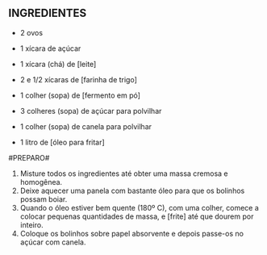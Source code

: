 ## INGREDIENTES

- 2 ovos

- 1 xícara de açúcar

- 1 xícara (chá) de [leite]

- 2 e 1/2 xícaras de [farinha de trigo]

- 1 colher (sopa) de [fermento em pó]

- 3 colheres (sopa) de açúcar para polvilhar

- 1 colher (sopa) de canela para polvilhar

- 1 litro de [óleo para fritar]

  

#PREPARO#



1. Misture todos os ingredientes até obter uma massa cremosa e homogênea.
2. Deixe aquecer uma panela com bastante óleo para que os bolinhos possam boiar.
3. Quando o óleo estiver bem quente (180º C), com uma colher, comece a colocar pequenas quantidades de massa, e [frite] até que dourem por inteiro.
4. Coloque os bolinhos sobre papel absorvente e depois passe-os no açúcar com canela.
